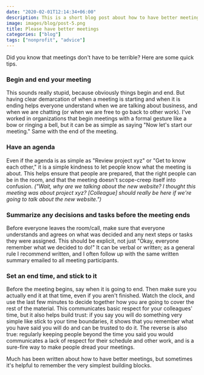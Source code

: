 ```yaml
---
date: "2020-02-01T12:14:34+06:00"
description: This is a short blog post about how to have better meetings.
image: images/blog/post-5.png
title: Please have better meetings
categories: ["blog"]
tags: ["nonprofit", "advice"]
---
```


Did you know that meetings don't have to be terrible? Here are some quick tips.

### Begin and end your meeting

This sounds really stupid, because obviously things begin and end. But having clear demarcation of when a meeting is starting and when it is ending helps everyone understand when we are talking about business, and when we are chatting (or when we are free to go back to other work). I've worked in organizations that begin meetings with a formal gesture like a bow or ringing a bell, but it can be as simple as saying "Now let's start our meeting." Same with the end of the meeting.

### Have an agenda

Even if the agenda is as simple as "Review project xyz" or "Get to know each other," it is a simple kindness to let people know what the meeting is about. This helps ensure that people are prepared, that the right people can be in the room, and that the meeting doesn't scope-creep itself into confusion. *("Wait, why are we talking about the new website? I thought this meeting was about project xyz? [Colleague] should really be here if we're going to talk about the new website.")*

### Summarize any decisions and tasks before the meeting ends

Before everyone leaves the room/call, make sure that everyone understands and agrees on what was decided and any next steps or tasks they were assigned. This should be explicit, not just "Okay, everyone remember what we decided to do!" It can be verbal or written; as a general rule I recommend written, and I often follow up with the same written summary emailed to all meeting participants.

### Set an end time, and stick to it

Before the meeting begins, say when it is going to end. Then make sure you actually end it at that time, even if you aren't finished. Watch the clock, and use the last few minutes to decide together how you are going to cover the rest of the material. This communicates basic respect for your colleagues' time, but it also helps build trust: if you say you will do something very simple like stick to your time boundaries, it shows that you remember what you have said you will do and can be trusted to do it. The reverse is also true: regularly keeping people beyond the time you said you would communicates a lack of respect for their schedule and other work, and is a sure-fire way to make people dread your meetings.

Much has been written about how to have better meetings, but sometimes it's helpful to remember the very simplest building blocks. 